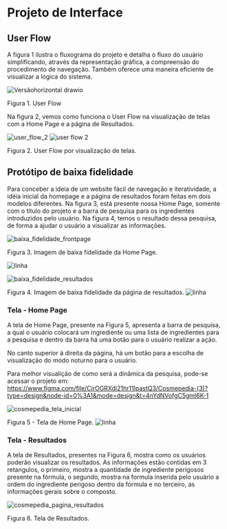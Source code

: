 
# Projeto de Interface

## User Flow

A figura 1 ilustra o fluxograma do projeto e detalha o fluxo do usuário simplificando, através da representação gráfica, a compreensão do procedimento de navegação. Também oferece uma maneira eficiente de visualizar a lógica do sistema.

![Versãohorizontal drawio](https://github.com/ICEI-PUC-Minas-PMV-ADS/pmv-ads-2024-1-e1-proj-web-t10-pmv-ads-2024-1-e1-proj-web-cosme-t10/assets/164577121/b8473ef8-8c8b-4732-80a3-3dc0db3180d3)

Figura 1. User Flow

Na figura 2, vemos como funciona o User Flow na visualização de telas com a Home Page e a página de Resultados.

![user_flow_2](https://github.com/ICEI-PUC-Minas-PMV-ADS/pmv-ads-2024-1-e1-proj-web-t10-pmv-ads-2024-1-e1-proj-web-cosmepedia/assets/138498910/3d6d7697-42d6-4037-ad14-93b6831a0999) ![user flow 2](https://github.com/ICEI-PUC-Minas-PMV-ADS/pmv-ads-2024-1-e1-proj-web-t10-pmv-ads-2024-1-e1-proj-web-cosmepedia/assets/138498910/092ee27d-37d8-45c3-83eb-d7249f67f64d)




Figura 2. User Flow por visualização de telas.


## Protótipo de baixa fidelidade


Para conceber a ideia de um website fácil de navegação e iteratividade, a idéia inicial da homepage e a página de resultados foram feitas em dois modelos diferentes. Na figura 3, está presente nossa Home Page, somente com o título do projeto e a barra de pesquisa para os ingredientes introduzidos pelo usuário. Na figura 4, temos o resultado dessa pesquisa, de forma a ajudar o usuário a visualizar as informações.


![baixa_fidelidade_frontpage](https://github.com/ICEI-PUC-Minas-PMV-ADS/pmv-ads-2024-1-e1-proj-web-t10-pmv-ads-2024-1-e1-proj-web-cosme-t10/assets/164577121/801e50d6-a477-499c-a176-e7090465d80e)

Figura 3. Imagem de baixa fidelidade da Home Page.

![linha](https://github.com/ICEI-PUC-Minas-PMV-ADS/pmv-ads-2024-1-e1-proj-web-t10-pmv-ads-2024-1-e1-proj-web-cosme-t10/assets/164577121/3e413750-bdd7-423a-925d-2b50b02dff24)


![baixa_fidelidade_resultados](https://github.com/ICEI-PUC-Minas-PMV-ADS/pmv-ads-2024-1-e1-proj-web-t10-pmv-ads-2024-1-e1-proj-web-cosme-t10/assets/164577121/323892dd-542f-41ba-ad89-445c4d39b656)

Figura 4. Imagem de baixa fidelidade da página de resultados.
![linha](https://github.com/ICEI-PUC-Minas-PMV-ADS/pmv-ads-2024-1-e1-proj-web-t10-pmv-ads-2024-1-e1-proj-web-cosme-t10/assets/164577121/9ade4819-fd56-4687-af88-1ca564e949af)
### Tela - Home Page

A tela de Home Page, presente na Figura 5, apresenta a barra de pesquisa, a qual o usuário colocará um ingrediente ou uma lista de ingredientes para a pesquisa e dentro da barra há uma botão para o usuário realizar a ação. 

No canto superior à direita da página, há um botão para a escolha de visualização do modo noturno para o usuário.  

Para melhor visualição de como será a dinâmica da pesquisa, pode-se acessar o projeto em: https://www.figma.com/file/CirOGRXdi21hr11IpastQ3/Cosmepedia-(3)?type=design&node-id=0%3A1&mode=design&t=4nYdNVofgC5gml6K-1

![cosmepedia_tela_inicial](https://github.com/ICEI-PUC-Minas-PMV-ADS/pmv-ads-2024-1-e1-proj-web-t10-pmv-ads-2024-1-e1-proj-web-cosmepedia/assets/138498910/f5b8e8f9-6c80-4e5f-9987-8a943810cd9e)



Figura 5 - Tela de Home Page.
![linha](https://github.com/ICEI-PUC-Minas-PMV-ADS/pmv-ads-2024-1-e1-proj-web-t10-pmv-ads-2024-1-e1-proj-web-cosme-t10/assets/164577121/8e3b6f23-eaf0-4604-93ab-2cfcc4219342)
### Tela - Resultados

A tela de Resultados, presentes na Figura 6, mostra como os usuários poderão visualizar os resultados. As informações estão contidas em 3 retangulos, o primeiro, mostra a quantidade de ingrediente perigosos presente na fórmula, o segundo, mostra na formula inserida pelo usuário a ordem do ingrediente perigoso dentro da fórmula e no terceiro, as informações gerais sobre o composto.

![cosmepedia_pagina_resultados](https://github.com/ICEI-PUC-Minas-PMV-ADS/pmv-ads-2024-1-e1-proj-web-t10-pmv-ads-2024-1-e1-proj-web-cosmepedia/assets/138498910/99a8ed84-6ab1-4430-bf3f-9e8b688fee5f)


Figura 6. Tela de Resultados.



